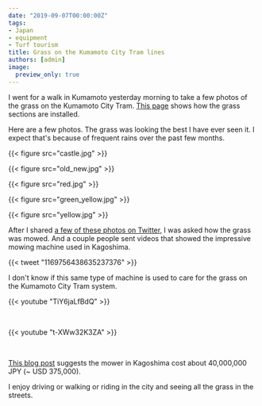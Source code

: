 ```yaml
---
date: "2019-09-07T00:00:00Z"
tags:
- Japan
- equipment
- Turf tourism
title: Grass on the Kumamoto City Tram lines
authors: [admin]
image: 
  preview_only: true
---
```


I went for a walk in Kumamoto yesterday morning to take a few photos of the grass on the Kumamoto City Tram. [This page](https://www.city.kumamoto.jp/hpKiji/pub/detail.aspx?c_id=5&id=1957&class_set_id=2&class_id=3078) shows how the grass sections are installed.

Here are a few photos. The grass was looking the best I have ever seen it. I expect that's because of frequent rains over the past few months.

{{< figure src="castle.jpg" >}}

{{< figure src="old_new.jpg" >}}

{{< figure src="red.jpg" >}}

{{< figure src="green_yellow.jpg" >}}

{{< figure src="yellow.jpg" >}}

After I shared [a few of these photos on Twitter](https://twitter.com/asianturfgrass/status/1169756438635237376), I was asked how the grass was mowed. And a couple people sent videos that showed the impressive mowing machine used in Kagoshima.

{{< tweet "1169756438635237376" >}}

I don't know if this same type of machine is used to care for the grass on the Kumamoto City Tram system. 

{{< youtube "TiY6jaLfBdQ" >}}

<br>

{{< youtube "t-XWw32K3ZA" >}}

<br>

[This blog post](https://shiba-teire.com/archives/2801) suggests the mower in Kagoshima cost about 40,000,000 JPY (~ USD 375,000). 

I enjoy driving or walking or riding in the city and seeing all the grass in the streets.




